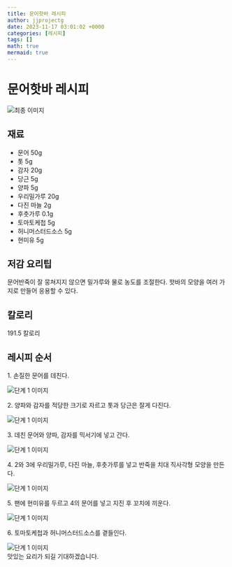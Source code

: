 ```yaml
---
title: 문어핫바 레시피
author: jjprojectg
date: 2023-11-17 03:01:02 +0000
categories: [레시피]
tags: []
math: true
mermaid: true
---
```

<meta name="og:type" content="website"/>
<meta charset="UTF-8"/>
<div class="header">
  <h1>문어핫바 레시피</h1>
</div>

<div class="container my-4">
  <div class="row">
    <div class="col-12 col-md-6">
      <div class="recipe-image">
        <img src="http://www.foodsafetykorea.go.kr/uploadimg/20141118/20141118102003_1416273603782.jpg" class="step-image" alt="최종 이미지"/>
      </div>
    </div>
    <div class="col-12 col-md-6">
      <div class="ingredients">
        <h2>재료</h2>
        <ul class="card">
          <li> 문어 50g </li>
          <li>  톳 5g </li>
          <li>  감자 20g </li>
          <li>  당근 5g </li>
          <li>  양파 5g </li>
          <li>  우리밀가루 20g </li>
          <li>  다진 마늘 2g </li>
          <li>  후춧가루 0.1g </li>
          <li>  토마토케첩 5g </li>
          <li>  허니머스터드소스 5g </li>
          <li>  현미유 5g </li>
</ul>
      </div>
    </div>
    <div class="col-12 col-md-6">
      <div class="ingredients">
        <h2>저감 요리팁</h2>
        <div class="card"> 
          <p>
            문어반죽이 잘 뭉쳐지지 않으면 밀가루와 물로 농도를 조절한다. 핫바의 모양을 여러 가지로 만들어 응용할 수 있다.
          </p>
        </div>
      </div>
      <div class="ingredients">
        <h2>칼로리</h2>
        <div class="card"> 
          <p>
            191.5 칼로리
          </p>
        </div>
      </div>
    </div>
  </div>

  <h2 class="my-4">레시피 순서</h2>
  <div class="card recipe-card">
    <div class="card-body recipe-step">
      <p class="card-text step-description">1. 손질한 문어를 데친다.</p>
      <img src="http://www.foodsafetykorea.go.kr/uploadimg/cook/744-1.jpg" alt="단계 1 이미지" class="step-image"/>
    </div>
  </div>
  <div class="card recipe-card">
    <div class="card-body recipe-step">
      <p class="card-text step-description">2. 양파와 감자를 적당한 크기로 자르고 톳과 당근은 잘게 다진다.</p>
      <img src="http://www.foodsafetykorea.go.kr/uploadimg/cook/744-2.jpg" alt="단계 1 이미지" class="step-image"/>
    </div>
  </div>
  <div class="card recipe-card">
    <div class="card-body recipe-step">
      <p class="card-text step-description">3. 데친 문어와 양파, 감자를 믹서기에 넣고 간다.</p>
      <img src="http://www.foodsafetykorea.go.kr/uploadimg/cook/744-3.jpg" alt="단계 1 이미지" class="step-image"/>
    </div>
  </div>
  <div class="card recipe-card">
    <div class="card-body recipe-step">
      <p class="card-text step-description">4. 2와 3에 우리밀가루, 다진 마늘, 후춧가루를 넣고 반죽을 치대 직사각형 모양을 만든다.</p>
      <img src="http://www.foodsafetykorea.go.kr/uploadimg/cook/744-4.jpg" alt="단계 1 이미지" class="step-image"/>
    </div>
  </div>
  <div class="card recipe-card">
    <div class="card-body recipe-step">
      <p class="card-text step-description">5. 팬에 현미유를 두르고 4의 문어를 넣고 지진 후 꼬치에 끼운다.</p>
      <img src="http://www.foodsafetykorea.go.kr/uploadimg/cook/744-5.jpg" alt="단계 1 이미지" class="step-image"/>
    </div>
  </div>
  <div class="card recipe-card">
    <div class="card-body recipe-step">
      <p class="card-text step-description">6. 토마토케첩과 허니머스터드소스를 곁들인다.</p>
      <img src="http://www.foodsafetykorea.go.kr/uploadimg/cook/744-6.jpg" alt="단계 1 이미지" class="step-image"/>
    </div>
  </div>

</div>
맛있는 요리가 되길 기대하겠습니다.
